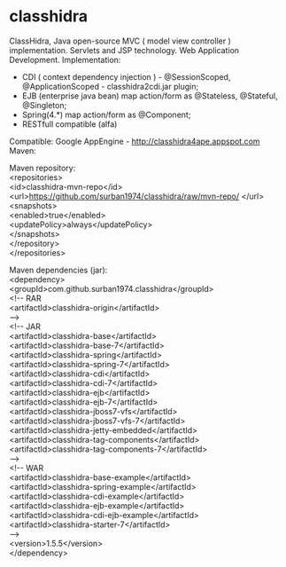 classhidra
=======

ClassHidra, Java open-source MVC ( model view controller ) implementation.
Servlets and JSP technology.
Web Application Development.
Implementation:
- CDI ( context dependency injection ) - @SessionScoped, @ApplicationScoped - classhidra2cdi.jar plugin;
- EJB (enterprise java bean) map action/form as @Stateless, @Stateful, @Singleton;
- Spring(4.*) map action/form as @Component;  
- RESTfull compatible (alfa)

Compatible:
Google AppEngine - http://classhidra4ape.appspot.com 
<br>
Maven:<br>

Maven repository:<br>
&lt;repositories&gt;<br>
&lt;id&gt;classhidra-mvn-repo&lt;/id&gt;<br>
&lt;url&gt;https://github.com/surban1974/classhidra/raw/mvn-repo/ &lt;/url&gt;<br>
&lt;snapshots&gt;<br>
&lt;enabled&gt;true&lt;/enabled&gt;<br>
&lt;updatePolicy&gt;always&lt;/updatePolicy&gt;<br>
&lt;/snapshots&gt;<br>
&lt;/repository&gt;<br>
&lt;/repositories&gt;<br>

Maven dependencies (jar):<br>
&lt;dependency&gt;<br>
&lt;groupId&gt;com.github.surban1974.classhidra&lt;/groupId&gt;<br>
&lt;!-- RAR<br>
&lt;artifactId&gt;classhidra-origin&lt;/artifactId&gt;<br>
--&gt;<br>
&lt;!-- JAR<br>
&lt;artifactId&gt;classhidra-base&lt;/artifactId&gt;<br>
&lt;artifactId&gt;classhidra-base-7&lt;/artifactId&gt;<br>
&lt;artifactId&gt;classhidra-spring&lt;/artifactId&gt;<br>
&lt;artifactId&gt;classhidra-spring-7&lt;/artifactId&gt;<br>
&lt;artifactId&gt;classhidra-cdi&lt;/artifactId&gt;<br>
&lt;artifactId&gt;classhidra-cdi-7&lt;/artifactId&gt;<br>
&lt;artifactId&gt;classhidra-ejb&lt;/artifactId&gt;<br>
&lt;artifactId&gt;classhidra-ejb-7&lt;/artifactId&gt;<br>
&lt;artifactId&gt;classhidra-jboss7-vfs&lt;/artifactId&gt;<br>
&lt;artifactId&gt;classhidra-jboss7-vfs-7&lt;/artifactId&gt;<br>
&lt;artifactId&gt;classhidra-jetty-embedded&lt;/artifactId&gt;<br>
&lt;artifactId&gt;classhidra-tag-components&lt;/artifactId&gt;<br>
&lt;artifactId&gt;classhidra-tag-components-7&lt;/artifactId&gt;<br>
--&gt;<br>
&lt;!-- WAR<br>
&lt;artifactId&gt;classhidra-base-example&lt;/artifactId&gt;<br>
&lt;artifactId&gt;classhidra-spring-example&lt;/artifactId&gt;<br>
&lt;artifactId&gt;classhidra-cdi-example&lt;/artifactId&gt;<br>
&lt;artifactId&gt;classhidra-ejb-example&lt;/artifactId&gt;<br>
&lt;artifactId&gt;classhidra-cdi-ejb-example&lt;/artifactId&gt;<br>
&lt;artifactId&gt;classhidra-starter-7&lt;/artifactId&gt;<br>
--&gt;<br>
&lt;version&gt;1.5.5&lt;/version&gt;<br>
&lt;/dependency&gt;<br>
